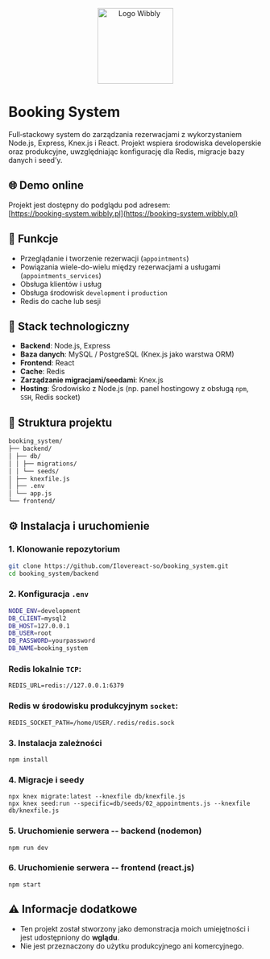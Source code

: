 

<p align="center">
  <img src="https://wibbly.pl/assets/logo_wibbly.svg" alt="Logo Wibbly" width="150"/>
</p>

# Booking System

Full‑stackowy system do zarządzania rezerwacjami z wykorzystaniem Node.js, Express, Knex.js i React. Projekt wspiera środowiska developerskie oraz produkcyjne, uwzględniając konfigurację dla Redis, migracje bazy danych i seed’y.



## 🌐 Demo online

Projekt jest dostępny do podglądu pod adresem:  
[https://booking-system.wibbly.pl](https://booking-system.wibbly.pl)



## 🚀 Funkcje

- Przeglądanie i tworzenie rezerwacji (`appointments`)
- Powiązania wiele-do-wielu między rezerwacjami a usługami (`appointments_services`)
- Obsługa klientów i usług
- Obsługa środowisk `development` i `production`
- Redis do cache lub sesji

## 🧰 Stack technologiczny

- **Backend**: Node.js, Express
- **Baza danych**: MySQL / PostgreSQL (Knex.js jako warstwa ORM)
- **Frontend**: React
- **Cache**: Redis
- **Zarządzanie migracjami/seedami**: Knex.js
- **Hosting**: Środowisko z Node.js (np. panel hostingowy z obsługą `npm`, `SSH`, Redis socket)

## 📁 Struktura projektu
```bash
booking_system/
├── backend/
│ ├── db/
│ │ ├── migrations/
│ │ └── seeds/
│ ├── knexfile.js
│ ├── .env
│ └── app.js
└── frontend/
```

## ⚙️ Instalacja i uruchomienie

### 1. Klonowanie repozytorium

```bash
git clone https://github.com/Ilovereact-so/booking_system.git
cd booking_system/backend

```
### 2. Konfiguracja `.env`
```bash
NODE_ENV=development
DB_CLIENT=mysql2
DB_HOST=127.0.0.1
DB_USER=root
DB_PASSWORD=yourpassword
DB_NAME=booking_system
```

### Redis lokalnie `TCP`:
```REDIS_URL=redis://127.0.0.1:6379```

### Redis w środowisku produkcyjnym `socket`:

```REDIS_SOCKET_PATH=/home/USER/.redis/redis.sock```


### 3. Instalacja zależności
```
npm install
```
### 4. Migracje i seedy
```
npx knex migrate:latest --knexfile db/knexfile.js
npx knex seed:run --specific=db/seeds/02_appointments.js --knexfile db/knexfile.js
```
### 5. Uruchomienie serwera -- backend (nodemon)
```
npm run dev
```
### 6. Uruchomienie serwera -- frontend (react.js)
```
npm start
```

## ⚠️ Informacje dodatkowe

- Ten projekt został stworzony jako demonstracja moich umiejętności i jest udostępniony do **wglądu**.  
- Nie jest przeznaczony do użytku produkcyjnego ani komercyjnego.
